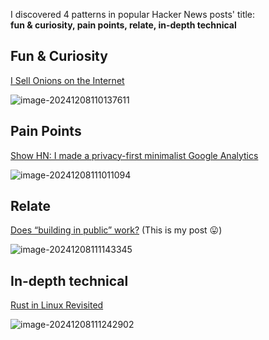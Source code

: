 I discovered 4 patterns in popular Hacker News posts' title:  
**fun & curiosity, pain points, relate, in-depth technical**

## Fun & Curiosity
[I Sell Onions on the Internet](https://news.ycombinator.com/item?id=19728132)

![image-20241208110137611](https://s2.loli.net/2024/12/09/XeQ6nFtrmoLjCEM.png)

## Pain Points

[Show HN: I made a privacy-first minimalist Google Analytics](https://news.ycombinator.com/item?id=18024277)

![image-20241208111011094](https://s2.loli.net/2024/12/09/i7reJjU95nxCpTZ.png)

## Relate

[Does “building in public” work?](https://news.ycombinator.com/item?id=41618505) (This is my post 😛)

![image-20241208111143345](https://s2.loli.net/2024/12/09/8ci9HMxSUhBImPZ.png)

## In-depth technical

[Rust in Linux Revisited](https://news.ycombinator.com/item?id=41404733)

![image-20241208111242902](https://s2.loli.net/2024/12/09/8OEJHUZWcSDoj4G.png)